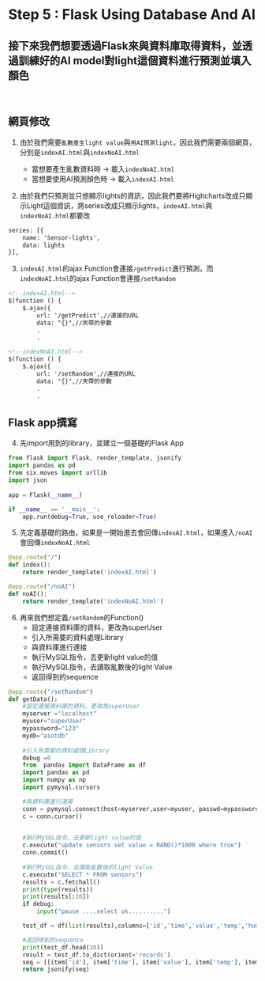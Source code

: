 # Step 5 : Flask Using Database And AI
## 接下來我們想要透過Flask來與資料庫取得資料，並透過訓練好的AI model對light這個資料進行預測並填入顏色
<br>

## 網頁修改

1. 由於我們需要```亂數產生light value```與```用AI預測light```，因此我們需要兩個網頁，分別是```indexAI.html```與```indexNoAI.html```
    * 當想要產生亂數資料時 -> 載入```indexNoAI.html```
    * 當想要使用AI預測顏色時 -> 載入```indexAI.html```

2. 由於我們只預測並只想顯示lights的資訊，因此我們要將Highcharts改成只顯示Light這個資訊，將series改成只顯示lights，```indexAI.html```與```indexNoAI.html```都要改
```html
series: [{
    name: 'Sensor-lights',
    data: lights
}],
```

3. ```indexAI.html```的ajax Function會連接```/getPredict```進行預測，而```indexNoAI.html```的ajax Function會連接```/setRandom```
```html
<!--indexAI.html-->
$(function () {
    $.ajax({									  
        url: '/getPredict',//連接的URL	  
        data: "{}",//夾帶的參數
        .
        .
```
```html
<!--indexNoAI.html-->
$(function () {
    $.ajax({									  
        url: '/setRandom',//連接的URL	  
        data: "{}",//夾帶的參數
        .
        .
```
## Flask app撰寫

4. 先import用到的library，並建立一個基礎的Flask App
```python
from flask import Flask, render_template, jsonify
import pandas as pd
from six.moves import urllib
import json
 
app = Flask(__name__)

if __name__ == '__main__':
    app.run(debug=True, use_reloader=True)
```

5. 先定義基礎的路由，如果是一開始進去會回傳```indexAI.html```，如果進入```/noAI```會回傳```indexNoAI.html```
```python
@app.route("/")
def index():
    return render_template('indexAI.html')

@app.route("/noAI")
def noAI():
    return render_template('indexNoAI.html')    
```

6. 再來我們想定義```/setRandom```的Function()
    * 設定連接資料庫的資料，更改為superUser
    * 引入所需要的資料處理Library
    * 與資料庫進行連接
    * 執行MySQL指令，去更新light value的值
    * 執行MySQL指令，去讀取亂數後的light Value
    * 返回得到的sequence
```python
@app.route("/setRandom")
def getData():
    #設定連接資料庫的資料，更改為superUser
    myserver ="localhost" 
    myuser="superUser"
    mypassword="123"
    mydb="aiotdb"
    
    #引入所需要的資料處理Library
    debug =0
    from  pandas import DataFrame as df
    import pandas as pd                   
    import numpy as np
    import pymysql.cursors

    #與資料庫進行連接
    conn = pymysql.connect(host=myserver,user=myuser, passwd=mypassword, db=mydb)
    c = conn.cursor()
 

    #執行MySQL指令，去更新light value的值
    c.execute("update sensors set value = RAND()*1000 where true")
    conn.commit()
    
    #執行MySQL指令，去讀取亂數後的light Value
    c.execute("SELECT * FROM sensors")
    results = c.fetchall()
    print(type(results))
    print(results[:10])
    if debug:
        input("pause ....select ok..........")

    test_df = df(list(results),columns=['id','time','value','temp','humi','status'])

    #返回得到的sequence
    print(test_df.head(10))
    result = test_df.to_dict(orient='records')
    seq = [[item['id'], item['time'], item['value'], item['temp'], item['humi'], item['status']] for item in result]
    return jsonify(seq)
```